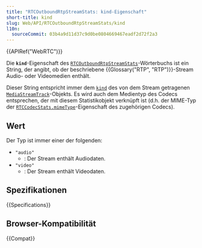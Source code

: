 ```yaml
---
title: "RTCOutboundRtpStreamStats: kind-Eigenschaft"
short-title: kind
slug: Web/API/RTCOutboundRtpStreamStats/kind
l10n:
  sourceCommit: 03b4a9d11d37c9d0be0804669467eadf2d72f2a3
---
```


{{APIRef("WebRTC")}}

Die **`kind`**-Eigenschaft des [`RTCOutboundRtpStreamStats`](/de/docs/Web/API/RTCOutboundRtpStreamStats)-Wörterbuchs ist ein String, der angibt, ob der beschriebene {{Glossary("RTP", "RTP")}}-Stream Audio- oder Videomedien enthält.

Dieser String entspricht immer dem [`kind`](/de/docs/Web/API/MediaStreamTrack/kind) des von dem Stream getragenen [`MediaStreamTrack`](/de/docs/Web/API/MediaStreamTrack)-Objekts. Es wird auch dem Medientyp des Codecs entsprechen, der mit diesem Statistikobjekt verknüpft ist (d.h. der MIME-Typ der [`RTCCodecStats.mimeType`](/de/docs/Web/API/RTCCodecStats/mimeType)-Eigenschaft des zugehörigen Codecs).

## Wert

Der Typ ist immer einer der folgenden:

- `"audio"`
  - : Der Stream enthält Audiodaten.
- `"video"`
  - : Der Stream enthält Videodaten.

## Spezifikationen

{{Specifications}}

## Browser-Kompatibilität

{{Compat}}
